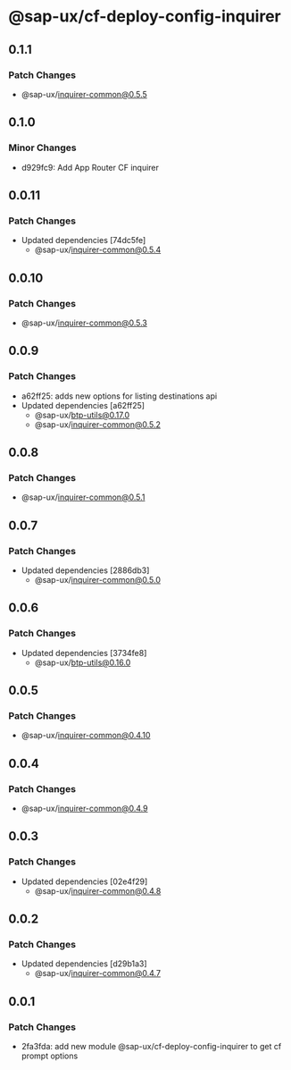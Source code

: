 # @sap-ux/cf-deploy-config-inquirer

## 0.1.1

### Patch Changes

-   @sap-ux/inquirer-common@0.5.5

## 0.1.0

### Minor Changes

-   d929fc9: Add App Router CF inquirer

## 0.0.11

### Patch Changes

-   Updated dependencies [74dc5fe]
    -   @sap-ux/inquirer-common@0.5.4

## 0.0.10

### Patch Changes

-   @sap-ux/inquirer-common@0.5.3

## 0.0.9

### Patch Changes

-   a62ff25: adds new options for listing destinations api
-   Updated dependencies [a62ff25]
    -   @sap-ux/btp-utils@0.17.0
    -   @sap-ux/inquirer-common@0.5.2

## 0.0.8

### Patch Changes

-   @sap-ux/inquirer-common@0.5.1

## 0.0.7

### Patch Changes

-   Updated dependencies [2886db3]
    -   @sap-ux/inquirer-common@0.5.0

## 0.0.6

### Patch Changes

-   Updated dependencies [3734fe8]
    -   @sap-ux/btp-utils@0.16.0

## 0.0.5

### Patch Changes

-   @sap-ux/inquirer-common@0.4.10

## 0.0.4

### Patch Changes

-   @sap-ux/inquirer-common@0.4.9

## 0.0.3

### Patch Changes

-   Updated dependencies [02e4f29]
    -   @sap-ux/inquirer-common@0.4.8

## 0.0.2

### Patch Changes

-   Updated dependencies [d29b1a3]
    -   @sap-ux/inquirer-common@0.4.7

## 0.0.1

### Patch Changes

-   2fa3fda: add new module @sap-ux/cf-deploy-config-inquirer to get cf prompt options
